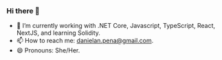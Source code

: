 ### Hi there 👋

- 🔭 I’m currently working with .NET Core, Javascript, TypeScript, React, NextJS, and learning Solidity.
- 📫 How to reach me: danielan.pena@gmail.com.
- 😄 Pronouns: She/Her.
